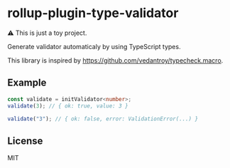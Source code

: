 # rollup-plugin-type-validator

⚠ This is just a toy project.

Generate validator automaticaly by using TypeScript types. 

This library is inspired by https://github.com/vedantroy/typecheck.macro.

## Example

```typescript
const validate = initValidator<number>;
validate(3); // { ok: true, value: 3 }

validate("3"); // { ok: false, error: ValidationError(...) }
```

## License

MIT
